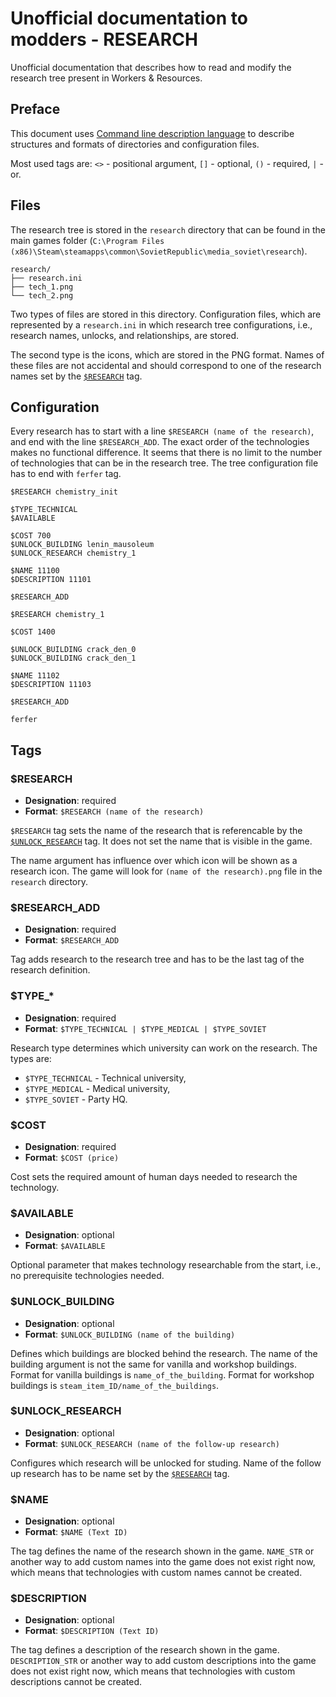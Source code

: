 # Unofficial documentation to modders - RESEARCH

Unofficial documentation that describes how to read and modify the
research tree present in Workers & Resources.

## Preface

This document uses [Command line description language][1] to describe
structures and formats of directories and configuration files.

Most used tags are:
`<>` - positional argument,
`[]` - optional,
`()` - required,
 `|` - or.

## Files

The research tree is stored in the `research` directory that can be found
in the main games folder (`C:\Program Files (x86)\Steam\steamapps\common\SovietRepublic\media_soviet\research`).

```
research/
├── research.ini
├── tech_1.png
└── tech_2.png
```

Two types of files are stored in this directory. Configuration files, which
are represented by a `research.ini` in which research tree configurations,
i.e., research names, unlocks, and relationships, are stored.

The second type is the icons, which are stored in the PNG format. Names
of these files are not accidental and should correspond to one of the
research names set by the [`$RESEARCH`][1] tag.


## Configuration

Every research has to start with a line `$RESEARCH (name of the research)`,
and end with the line `$RESEARCH_ADD`. The exact order of the technologies
makes no functional difference. It seems that there is no limit to the number
of technologies that can be in the research tree. The tree configuration file
has to end with `ferfer` tag.

```
$RESEARCH chemistry_init

$TYPE_TECHNICAL
$AVAILABLE

$COST 700
$UNLOCK_BUILDING lenin_mausoleum
$UNLOCK_RESEARCH chemistry_1

$NAME 11100
$DESCRIPTION 11101

$RESEARCH_ADD

$RESEARCH chemistry_1

$COST 1400

$UNLOCK_BUILDING crack_den_0
$UNLOCK_BUILDING crack_den_1

$NAME 11102
$DESCRIPTION 11103

$RESEARCH_ADD

ferfer
```

## Tags

### $RESEARCH

- **Designation**:  required
- **Format**: `$RESEARCH (name of the research)`

`$RESEARCH` tag sets the name of the research that is referencable by
the [`$UNLOCK_RESEARCH`][2] tag. It does not set the name that is
visible in the game.

The name argument has influence over which icon will be shown as
a research icon. The game will look for `(name of the research).png` file in
the `research` directory.

### $RESEARCH_ADD

- **Designation**:  required
- **Format**: `$RESEARCH_ADD`

Tag adds research to the research tree and has to be the last tag of the
research definition.

### $TYPE_*

- **Designation**:  required
- **Format**: `$TYPE_TECHNICAL | $TYPE_MEDICAL | $TYPE_SOVIET`

Research type determines which university can work on the research. The
types are:

- `$TYPE_TECHNICAL` - Technical university,
- `$TYPE_MEDICAL` - Medical university,
- `$TYPE_SOVIET` - Party HQ.

### $COST

- **Designation**:  required
- **Format**: `$COST (price)`

Cost sets the required amount of human days needed to research the
technology.

### $AVAILABLE

- **Designation**:  optional
- **Format**: `$AVAILABLE`

Optional parameter that makes technology researchable from the start,
i.e., no prerequisite technologies needed.

### $UNLOCK_BUILDING

- **Designation**:  optional
- **Format**: `$UNLOCK_BUILDING (name of the building)`

Defines which buildings are blocked behind the research. The name of
the building argument is not the same for vanilla and workshop buildings.
Format for vanilla buildings is `name_of_the_building`. Format for
workshop buildings is `steam_item_ID/name_of_the_buildings`.

### $UNLOCK_RESEARCH

- **Designation**:  optional
- **Format**: `$UNLOCK_RESEARCH (name of the follow-up research)`

Configures which research will be unlocked for studing. Name of the follow up
research has to be name set by the [`$RESEARCH`][1] tag.

### $NAME

- **Designation**:  optional
- **Format**: `$NAME (Text ID)`

The tag defines the name of the research shown in the game.
`NAME_STR` or another way to add custom names into the game does
not exist right now, which means that technologies with custom names
cannot be created.

### $DESCRIPTION

- **Designation**:  optional
- **Format**: `$DESCRIPTION (Text ID)`

The tag defines a description of the research shown in the game.
`DESCRIPTION_STR` or another way to add custom descriptions into the game does
not exist right now, which means that technologies with custom descriptions
cannot be created.

[1]: #$RESEARCH
[2]: #$UNLOCK_RESEARCH
